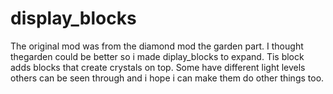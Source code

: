 display_blocks
==============
The original mod was from the diamond mod the garden part.
I thought thegarden could be better so i made diplay_blocks to expand.
Tis block adds blocks that create crystals on top. 
Some have different light levels others can be seen through and i hope i can make them do other things too.
